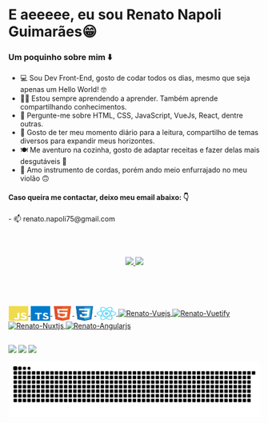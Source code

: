 ## <h1>E aeeeee, eu sou Renato Napoli Guimarães😁</h1> 

<h3>Um poquinho sobre mim ⬇️</h3>

- 💻 Sou Dev Front-End, gosto de codar todos os dias, mesmo que seja apenas um Hello World! 🤓
- 👨‍💻 Estou sempre aprendendo a aprender. Também aprende compartilhando conhecimentos.
- 💬 Pergunte-me sobre HTML, CSS, JavaScript, VueJs, React, dentre outras.
- 📖 Gosto de ter meu momento diário para a leitura, compartilho de temas diversos para expandir meus horizontes.
- 🍽️ Me aventuro na cozinha, gosto de adaptar receitas e fazer delas mais desgutáveis 🤪
- 🎻 Amo instrumento de cordas, porém ando meio enfurrajado no meu violão 🙃

<h4>Caso queira me contactar, deixo meu email abaixo: 👇</h4>
- 📫 renato.napoli75@gmail.com

 <br><br>

<div align="center" >
  <a href="https://github.com/Renatonapoli">
  <img height="180em"  src="https://github-readme-stats.vercel.app/api?username=Renatonapoli&show_icons=true&theme=highcontrast&include_all_commits=true&count_private=true"/> 
  <img height="170em" src="https://github-readme-stats.vercel.app/api/top-langs/?username=Renatonapoli&layout=compact&langs_count=7&theme=highcontrast"/>   
</div>

  
   <br><br>

  <div style="display: inline_block"><br>
  <img align="center" alt="Renato-Js" height="30" width="40" src="https://raw.githubusercontent.com/devicons/devicon/master/icons/javascript/javascript-plain.svg">
  <img align="center" alt="Renato-Ts" height="30" width="40" src="https://raw.githubusercontent.com/devicons/devicon/master/icons/typescript/typescript-plain.svg">
  <img align="center" alt="Renato-HTML" height="30" width="40" src="https://raw.githubusercontent.com/devicons/devicon/master/icons/html5/html5-original.svg">
  <img align="center" alt="Renato-CSS" height="30" width="40" src="https://raw.githubusercontent.com/devicons/devicon/master/icons/css3/css3-original.svg">
  <img align="center" alt="Renato-React" height="30" width="40" src="https://raw.githubusercontent.com/devicons/devicon/master/icons/react/react-original.svg">
  <img align="center" alt="Renato-Vuejs" height="30" width="40" src="https://cdn.jsdelivr.net/gh/devicons/devicon/icons/vuejs/vuejs-original.svg" />
  <img align="center" alt="Renato-Vuetify" height="30" width="40" src="https://cdn.jsdelivr.net/gh/devicons/devicon/icons/vuetify/vuetify-original.svg" /> 
  <img align="center" alt="Renato-Nuxtjs" height="30" width="40" src="https://cdn.jsdelivr.net/gh/devicons/devicon/icons/nuxtjs/nuxtjs-original.svg" /> 
  <img align="center" alt="Renato-Angularjs" height="30" width="40" src="https://cdn.jsdelivr.net/npm/simple-icons@3.13.0/icons/angular.svg" /> 
  
  </div>
  
 ##
  
  <div> 
  <a href=https://www.instagram.com/renato.napoli75/ target="_blank"><img src="https://img.shields.io/badge/-Instagram-%23E4405F?style=for-the-badge&logo=instagram&logoColor=white" target="_blank"></a> 
  <a href = "mailto:renato.napoli75@gmail.com"><img src="https://img.shields.io/badge/-Gmail-%23333?style=for-the-badge&logo=gmail&logoColor=white" target="_blank"></a>
  <a href="https://www.linkedin.com/in/renato-napoli/" target="_blank"><img src="https://img.shields.io/badge/-LinkedIn-%230077B5?style=for-the-badge&logo=linkedin&logoColor=white" target="_blank"></a> 
 
  ![Snake animation](https://github.com/Renatonapoli/Renatonapoli/blob/output/github-contribution-grid-snake.svg)
 
</div>
